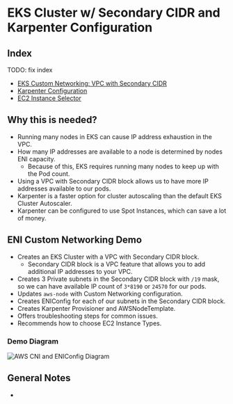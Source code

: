 # EKS Cluster w/ Secondary CIDR and Karpenter Configuration

## Index

TODO: fix index

- [EKS Custom Networking: VPC with Secondary CIDR](eks-custom-networking-vpc-secondary-cidr.md)
- [Karpenter Configuration](karpenter-configuration-pre-v0-31.md)
- [EC2 Instance Selector](ec2-instance-selector.md)

## Why this is needed?

- Running many nodes in EKS can cause IP address exhaustion in the VPC.
- How many IP addresses are available to a node is determined by nodes ENI capacity.
    - Because of this, EKS requires running many nodes to keep up with the Pod count.
- Using a VPC with Secondary CIDR block allows us to have more IP addresses available to our pods.
- Karpenter is a faster option for cluster autoscaling than the default EKS Cluster Autoscaler.
- Karpenter can be configured to use Spot Instances, which can save a lot of money.


## ENI Custom Networking Demo
- Creates an EKS Cluster with a VPC with Secondary CIDR block.
    - Secondary CIDR block is a VPC feature that allows you to add additional IP addresses to your VPC.
- Creates 3 Private subnets in the Secondary CIDR block with `/19` mask, so we can have available IP count of `3*8190` or `24570` for our pods.
- Updates `aws-node` with Custom Networking configuration.
- Creates ENIConfig for each of our subnets in the Secondary CIDR block.
- Creates Karpenter Provisioner and AWSNodeTemplate.
- Offers troubleshooting steps for common issues.
- Recommends how to choose EC2 Instance Types. 

### Demo Diagram

![AWS CNI and ENIConfig Diagram](images/secondary-cidr-block-diagram.png)


## General Notes

- 
